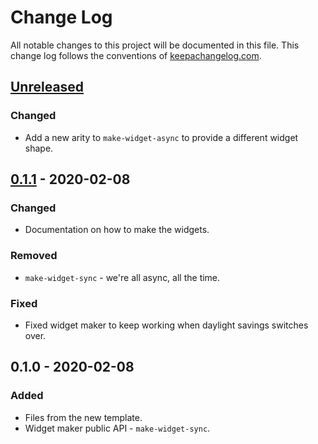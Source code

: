 # Change Log
All notable changes to this project will be documented in this file. This change log follows the conventions of [keepachangelog.com](http://keepachangelog.com/).

## [Unreleased]
### Changed
- Add a new arity to `make-widget-async` to provide a different widget shape.

## [0.1.1] - 2020-02-08
### Changed
- Documentation on how to make the widgets.

### Removed
- `make-widget-sync` - we're all async, all the time.

### Fixed
- Fixed widget maker to keep working when daylight savings switches over.

## 0.1.0 - 2020-02-08
### Added
- Files from the new template.
- Widget maker public API - `make-widget-sync`.

[Unreleased]: https://github.com/your-name/noaa/compare/0.1.1...HEAD
[0.1.1]: https://github.com/your-name/noaa/compare/0.1.0...0.1.1
